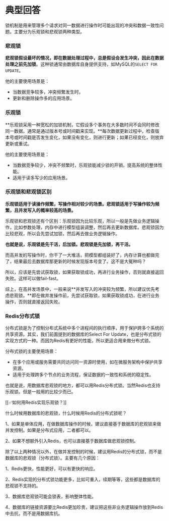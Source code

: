 # 典型回答


锁机制是用来管理多个请求对同一数据进行操作时可能出现的冲突和数据一致性问题。主要分为乐观锁和悲观锁两种类型。



### 悲观锁
**悲观锁假设最坏的情况，即在数据处理过程中，总是假设会发生冲突，因此在数据处理之前先加锁**。这种锁通常由数据库自身提供支持，如MySQL的`SELECT FOR UPDATE`。



他的主要使用场景是：



+ 当数据竞争较多，冲突频繁发生时。
+ 更新和删除操作多的应用场景。



### 乐观锁
**乐观锁采用一种宽松的加锁机制，它假设多个事务在大多数时间不会同时修改同一数据。通常是通过版本号或时间戳来实现。**每次数据更新过程中，检查版本号或时间戳是否发生变化，如果没有变化，则进行更新；如果已经变化，则放弃更新或重试。



他的主要使用场景是：



+ 当数据竞争较少，冲突不频繁时，乐观锁能减少锁的开销，提高系统的整体性能。
+ 适用于读多写少的应用场景。



### 乐观锁和悲观锁区别


**乐观锁适用于读操作频繁，写操作相对较少的场景。悲观锁适用于写操作较为频繁，且并发写入的概率较高的场景。**



乐观锁和悲观锁还有个区别：乐观锁因为比较乐观，所以一般是先做业务逻辑操作，比如参数处理，内存中进行模型组装调整，然后再去更新数据库。悲观锁因为比较悲观，所以会先尝试加锁，然后再去做业务逻辑操作。



**也就是说，乐观锁是先干活，后加锁。悲观锁是先加锁，再干活。**



而高并发的写操作时，你干了一大堆活，把模型都组装好了，内存计算也都做完了，结果最后去数据库那更新的时候发现版本号变了。这不是大冤种吗？



所以，应该是先尝试获取锁，如果获取锁成功，再进行业务操作，否则就直接返回失败。这样可以做fail-fast。



综上，在高并发场景中，一般来说**并发写入的冲突较为频繁，所以建议优先考虑悲观锁。**即在做并发操作前，先尝试获取锁，如果获取锁成功，在进行业务操作，否则就直接返回失败。



### Redis分布式锁


分布式锁是为了控制分布式系统中多个进程间的执行顺序，用于保护跨多个系统的共享资源。其实，我们前面提到的数据库的Select For Update，也是分布式锁的实现方式的一种。而因为Redis有更好的性能，所以更适合用来做分布式锁。



分布式锁的主要使用场景：

+ 在多个应用或服务需要共同访问同一资源时使用，如在微服务架构中保护共享资源。
+ 适用于处理跨多个节点的业务流程，保证数据的一致性和系统的稳定性。



也就是说，用数据库悲观锁的地方，都可以用Redis分布式锁。当然Redis也支持乐观锁。但是一般用的比较少而已。



[[✅如何用Redis实现乐观锁？]]



什么时候用数据库的悲观锁，什么时候用Redis的分布式锁呢？



1、如果是单体应用，在做数据库操作的时候，建议直接基于数据库的悲观锁来做并发控制。如果是分布式应用，二者都可以。

2、如果不想额外引入Redis，也可以直接基于数据库做悲观锁控制。



除了以上两种情况以外，在做并发控制的时候，建议用Redis的分布式锁，而不是数据库的悲观锁（分布式锁）。主要有几个原因：



1、Redis更快，性能更好，可以有更快的响应。

2、Redis实现的分布式锁功能更多，比如可重入，续期等等，这些都是数据库的悲观锁不支持的。

3、数据库悲观锁可能会锁表，影响整体性能。

4、数据库的链接资源要比Redis更加珍贵，建议把这些非业务逻辑操作放到Redis中去抗，而不是用数据库抗。








